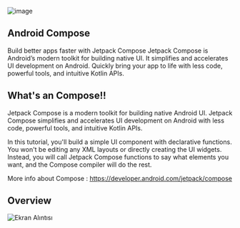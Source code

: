 ![image](https://user-images.githubusercontent.com/32849662/110709748-c074d500-820d-11eb-8b9b-4000bf5e006e.png)

## Android Compose

Build better apps faster with Jetpack Compose
Jetpack Compose is Android’s modern toolkit for building native UI. It simplifies and accelerates UI development on Android. 
Quickly bring your app to life with less code, powerful tools, and intuitive Kotlin APIs.

## What's an Compose!!

Jetpack Compose is a modern toolkit for building native Android UI. 
Jetpack Compose simplifies and accelerates UI development on Android with less code, powerful tools, and intuitive Kotlin APIs.

In this tutorial, you'll build a simple UI component with declarative functions. You won't be editing any XML layouts or directly creating the UI widgets. 
Instead, you will call Jetpack Compose functions to say what elements you want, and the Compose compiler will do the rest.

More info about Compose : https://developer.android.com/jetpack/compose

## Overview

![Ekran Alıntısı](https://user-images.githubusercontent.com/32849662/110709694-ab984180-820d-11eb-8f8d-7bc16b61294b.PNG)
